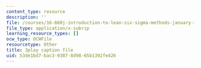 ```yaml
---
content_type: resource
description: ''
file: /courses/16-660j-introduction-to-lean-six-sigma-methods-january-iap-2012/53de1bd7bac393878d9865b1392fe426_Ba8ZyAmffAM.srt
file_type: application/x-subrip
learning_resource_types: []
ocw_type: OCWFile
resourcetype: Other
title: 3play caption file
uid: 53de1bd7-bac3-9387-8d98-65b1392fe426
---
```

